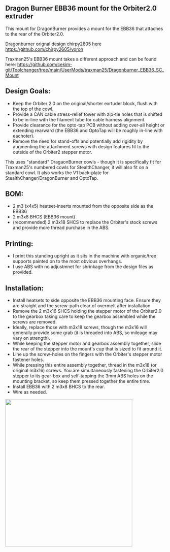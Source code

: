 ## Dragon Burner EBB36 mount for the Orbiter2.0 extruder
This mount for DragonBurner provides a mount for the EBB36 that attaches to the rear of the Orbiter2.0. 

Dragonburner orignal design chirpy2605 here https://github.com/chirpy2605/voron

Traxman25's EBB36 mount takes a different approach and can be found here:
https://github.com/cekim-git/Toolchanger/tree/main/UserMods/traxman25/Dragonburner_EBB36_SC_Mount

## Design Goals:
- Keep the Orbiter 2.0 on the original/shorter exrtuder block, flush with the top of the cowl.
- Provide a CAN cable stress-relief tower with zip-tie holes that is shifted to be in-line with the filament tube for cable harness alignment.
- Provide clearance for the opto-tap PCB without adding over-all height or extending rearward (the EBB36 and OptoTap will be roughly in-line with eachoter).
- Remove the need for stand-offs and potentially add rigidity by augmenting the attachment screws with design features fit to the outside of the Orbiter2 stepper motor.

This uses "standard" DragaonBurner cowls - though it is specifically fit for Traxman25's numbered cowls for StealthChanger, it will also fit on a standard cowl.  It also works the V1 back-plate for StealthChanger/DragonBurner and OptoTap.

## BOM:
- 2 m3 (x4x5) heatset-inserts mounted from the opposite side as the EBB36 
- 2 m3x8 BHCS (EBB36 mount)
- (recommended) 2 m3x18 SHCS to replace the Orbiter's stock screws and provide more thread purchase in the ABS.

## Printing:
- I print this standing upright as it sits in the machine with organic/tree supports painted on to the most obvious overhangs.
- I use ABS with no adjustmnet for shrinkage from the design files as provided.

## Installation:
- Install heatsets to side opposite the EBB36 mounting face.  Ensure they are straight and the screw-path clear of overmelt after installation
- Remove the 2 m3x16 SHCS holding the stepper motor of the Orbiter2.0 to the gearbox taking care to keep the gearbox assembled while the screws are removed.
- Ideally, replace those with m3x18 screws, though the m3x16 will generally provide some grab (it is threaded into ABS, so mileage may vary on strength).
- While keeping the stepper motor and gearbox assembly together, slide the rear of the stepper into the mount's cup that is sized to fit around it.
- Line up the screw-holes on the fingers with the Orbiter's stepper motor fastener holes.
- While pressing this entire assembly together, thread in the m3x18 (or original m3x16) screws.  You are simultaneously fastening the Orbiter2.0 stepper to its gear-box and self-tapping the 3mm ABS holes on the mounting bracket, so keep them pressed together the entire time.
- Install EBB36 with 2 m3x8 BHCS to the rear.
- Wire as needed.

<img src="https://github.com/cekim-git/Toolchanger/blob/main/UserMods/cekim/Orbiter2.0_EBB36_Mount.png" width="400" height="465">
